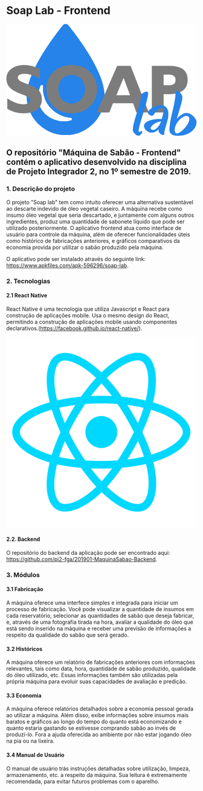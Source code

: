 # Soap Lab - Frontend
!['Logo'](logo.png)

## O repositório "Máquina de Sabão - Frontend" contém o aplicativo desenvolvido na disciplina de Projeto Integrador 2, no 1º semestre de 2019.

### 1. Descrição do projeto

O projeto "Soap lab" tem como intuito oferecer uma alternativa sustentável ao descarte indevido de óleo vegetal caseiro. A máquina recebe como insumo óleo vegetal que seria descartado, e juntamente com alguns outros ingredientes, produz uma quantidade de sabonete líquido que pode ser utilizado posteriormente. O aplicativo frontend atua como interface de usuário para controle da máquina, além de oferecer funcionalidades úteis como histórico de fabricações anteriores, e gráficos comparativos da economia provida por utilizar o sabão produzido pela máquina.

O aplicativo pode ser instalado através do seguinte link: https://www.apkfiles.com/apk-596296/soap-lab.

### 2. Tecnologias

#### 2.1 React Native

React Native é uma tecnologia que utiliza Javascript e React para construção de aplicações mobile. Usa o mesmo design do React, permitindo a construção de aplicações mobile usando componentes declarativos.(https://facebook.github.io/react-native/).

!['React Native'](reactnative.png)

#### 2.2. Backend

O repositório do backend da aplicação pode ser encontrado aqui: https://github.com/pi2-fga/201901-MaquinaSabao-Backend.

### 3. Módulos

#### 3.1 Fabricação

A máquina oferece uma interfece simples e integrada para iniciar um processo de fabricação. Você pode visualizar a quantidade de insumos em cada reservatório, selecionar as quantidades de sabão que deseja fabricar, e, através de uma fotografia tirada na hora, avaliar a qualidade do óleo que está sendo inserido na máquina e receber uma previsão de informações a respeito da qualidade do sabão que será gerado.

#### 3.2 Históricos

A máquina oferece um relatório de fabricações anteriores com informações relevantes, tais como data, hora, quantidade de sabão produzido, qualidade do óleo utilizado, etc. Essas informações também são utilizadas pela própria máquina para evoluir suas capacidades de avaliação e predição.

#### 3.3 Economia

A máquina oferece relatórios detalhados sobre a economia pessoal gerada ao utilizar a máquina. Além disso, exibe informações sobre insumos mais baratos e gráficos ao longo do tempo do quanto está economizando e quanto estaria gastando se estivesse comprando sabão ao invés de produzí-lo. Fora a ajuda oferecida ao ambiente por não estar jogando óleo na pia ou na lixeira. 

#### 3.4 Manual de Usuário

O manual de usuário trás instruções detalhadas sobre utilização, limpeza, armazenamento, etc. a respeito da máquina. Sua leitura é extremamente recomendada, para evitar futuros problemas com o aparelho.
